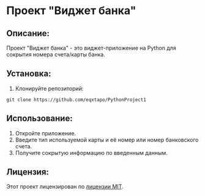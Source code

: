 # Проект "Виджет банка"

## Описание:

Проект "Виджет банка" - это виджет-приложение на Python для сокрытия номера счета/карты банка.
## Установка:

1. Клонируйте репозиторий:
```
git clone https://github.com/eqxtapo/PythonProject1
```

## Использование:

1. Откройте приложение.
2. Введите тип используемой карты и её номер или номер банковского счета.
3. Получите сокрытую информацию по введенным данным.

## Лицензия:

Этот проект лицензирован по [лицензии MIT](LICENSE).